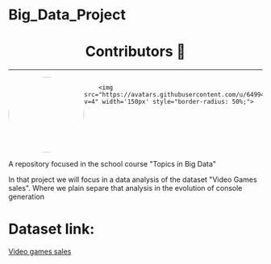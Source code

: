 # Big_Data_Project

<h1 align='center' font-family: 'Roboto'>Contributors 🐍</h1>
<hr>
<div style='display: flex; justify-content: center;'>
        <img src="https://avatars.githubusercontent.com/u/72263429?s=400&u=40bcc48d6b0edb21dc726fc26e5be003f3f93ac6&v=4" width='150px' style="border-radius: 50%;">
    
    
        <img src="https://avatars.githubusercontent.com/u/64994893?v=4" width='150px' style="border-radius: 50%;">
</div>

A repository focused in the school course "Topics in Big Data"

In that project we will focus in a data analysis of the dataset "Video Games sales". Where we plain separe that analysis in the evolution of console generation

# Dataset link:
<a href= "https://www.kaggle.com/datasets/gregorut/videogamesales">Video games sales<a>
</div>
